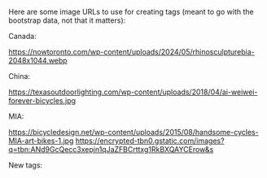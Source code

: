 Here are some image URLs to use for creating tags (meant to go with the bootstrap data, not that it matters):

Canada:

https://nowtoronto.com/wp-content/uploads/2024/05/rhinosculpturebia-2048x1044.webp

China:

https://texasoutdoorlighting.com/wp-content/uploads/2018/04/ai-weiwei-forever-bicycles.jpg

MIA:

https://bicycledesign.net/wp-content/uploads/2015/08/handsome-cycles-MIA-art-bikes-1.jpg
https://encrypted-tbn0.gstatic.com/images?q=tbn:ANd9GcQecc3xepjn1qJaZFBCrttxg1RkBXQAYCErow&s

New tags:
